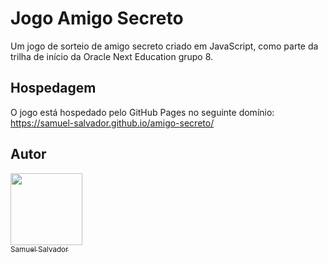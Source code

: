 # Jogo Amigo Secreto

Um jogo de sorteio de amigo secreto criado em JavaScript, como parte da trilha de início da Oracle Next Education grupo 8.

## Hospedagem

O jogo está hospedado pelo GitHub Pages no seguinte domínio: <a href="https://samuel-salvador.github.io/amigo-secreto/"> https://samuel-salvador.github.io/amigo-secreto/ </a>

## Autor

[<img loading="lazy" src="https://avatars.githubusercontent.com/u/107806776?v=4" width=115><br><sub>Samuel Salvador</sub>](https://github.com/samuel-salvador)
